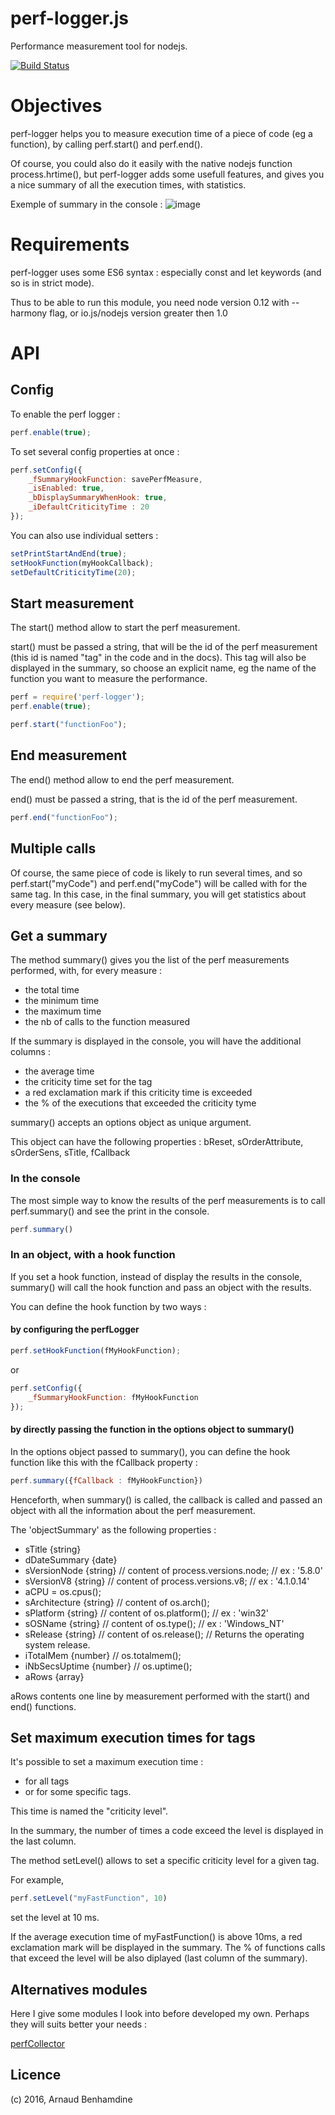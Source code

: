 perf-logger.js
================

Performance measurement tool for nodejs.

[![Build Status](https://travis-ci.org/abenhamdine/perf-logger.svg?branch=master)](https://travis-ci.org/abenhamdine/perf-logger)

# Objectives

perf-logger helps you to measure execution time of a piece of code (eg a function), by calling perf.start() and perf.end().

Of course, you could also do it easily with the native nodejs function process.hrtime(), but perf-logger adds some usefull features, and gives you a nice summary of all the execution times, with statistics.

Exemple of summary in the console :
![image](https://cloud.githubusercontent.com/assets/7466144/13882603/6c8b2a74-ed26-11e5-9d7f-97791fe57f4b.png)


# Requirements

perf-logger uses some ES6 syntax : especially const and let keywords (and so is in strict mode).

Thus to be able to run this module, you need node version 0.12 with --harmony flag, or io.js/nodejs version greater then 1.0

# API

## Config

To enable the perf logger :

```js
perf.enable(true);
```

To set several config properties at once :

```js
perf.setConfig({
	_fSummaryHookFunction: savePerfMeasure,
	_isEnabled: true,
	_bDisplaySummaryWhenHook: true,
	_iDefaultCriticityTime : 20
});
```

You can also use individual setters :

```js
setPrintStartAndEnd(true);
setHookFunction(myHookCallback);
setDefaultCriticityTime(20);
```


## Start measurement

The start() method allow to start the perf measurement.

start() must be passed a string, that will be the id of the perf measurement (this id is named "tag" in the code and in the docs).
This tag will also be displayed in the summary, so choose an explicit name, eg the name of the function you want to measure the performance.

```js
perf = require('perf-logger');
perf.enable(true);

perf.start("functionFoo");
```


## End measurement

The end() method allow to end the perf measurement.

end() must be passed a string, that is the id of the perf measurement.

```js
perf.end("functionFoo");
```

## Multiple calls

Of course, the same piece of code is likely to run several times, and so perf.start("myCode") and perf.end("myCode") will be called with for the same tag.
In this case, in the final summary, you will get statistics about every measure (see below).

## Get a summary

The method summary() gives you the list of the perf measurements performed, with, for every measure :
- the total time
- the minimum time
- the maximum time
- the nb of calls to the function measured

If the summary is displayed in the console, you will have the additional columns :
- the average time
- the criticity time set for the tag
- a red exclamation mark if this criticity time is exceeded
- the % of the executions that exceeded the criticity tyme


summary() accepts an options object as unique argument.

This object can have the following properties :
bReset, sOrderAttribute, sOrderSens, sTitle, fCallback

### In the console

The most simple way to know the results of the perf measurements is to call perf.summary() and see the print in the console.

```js
perf.summary()
```

### In an object, with a hook function

If you set a hook function, instead of display the results in the console, summary() will call the hook function and pass an object with the results.

You can define the hook function by two ways :

#### by configuring the perfLogger

```js
perf.setHookFunction(fMyHookFunction);
```

or

```js
perf.setConfig({
	_fSummaryHookFunction: fMyHookFunction
});
```

#### by directly passing the function in the options object to summary()

In the options object passed to summary(), you can define the hook function like this with the fCallback property :


```js
perf.summary({fCallback : fMyHookFunction})

```

Henceforth, when summary() is called, the callback is called and passed an object with all the information about the perf measurement.

The 'objectSummary' as the following properties :

- sTitle {string}
- dDateSummary {date}
- sVersionNode {string} // content of process.versions.node; // ex : '5.8.0'
- sVersionV8 {string}  // content of  process.versions.v8; // ex : '4.1.0.14'
- aCPU = os.cpus();
- sArchitecture {string} // content of  os.arch();
- sPlatform {string}  // content of  os.platform(); // ex : 'win32'
- sOSName {string}  // content of os.type(); // ex : 'Windows_NT'
- sRelease {string}  // content of os.release(); // Returns the operating system release.
- iTotalMem {number} //  os.totalmem();
- iNbSecsUptime {number} // os.uptime();
- aRows {array}

aRows contents one line by measurement performed with the start() and end() functions.

## Set maximum execution times for tags

It's possible to set a maximum execution time :
- for all tags
- or for some specific tags.

This time is named the "criticity level".

In the summary, the number of times a code exceed the level is displayed in the last column.

The method setLevel() allows to set a specific criticity level for a given tag.

For example,
```js
perf.setLevel("myFastFunction", 10)
```
set the level at 10 ms.

If the average execution time of myFastFunction() is above 10ms, a red exclamation mark will be displayed in the summary.
The % of functions calls that exceed the level will be also diplayed (last column of the summary).


## Alternatives modules

Here I give some modules I look into before developed my own.
Perhaps they will suits better your needs :

[perfCollector](https://www.npmjs.com/package/perfcollector.js)


Licence
-------

(c) 2016, Arnaud Benhamdine


